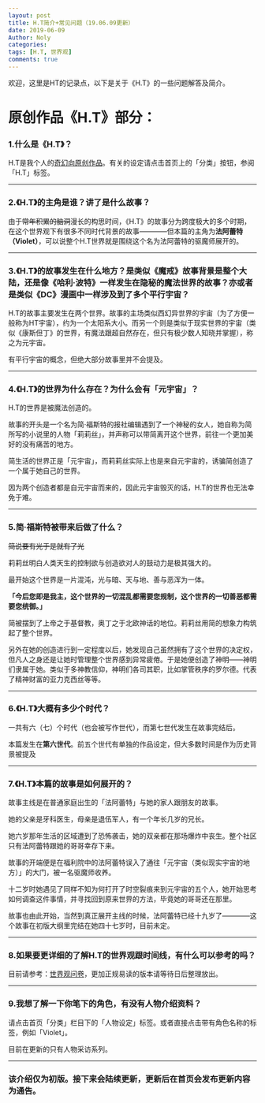 ```yaml
---
layout: post
title: H.T简介+常见问题（19.06.09更新）
date: 2019-06-09
Author: Noly
categories: 
tags: [H.T, 世界观]
comments: true
---
```



欢迎，这里是HT的记录点，以下是关于《H.T》的一些问题解答及简介。

# 原创作品《H.T》部分：

### 1.什么是《H.T》？

  H.T是我个人的<u>奇幻向原创作品</u>。有关的设定请点击首页上的「分类」按钮，参阅「H.T」标签。

***


### 2.《H.T》的主角是谁？讲了是什么故事？  

  由于~~常年积累的脑洞~~漫长的构思时间，《H.T》的故事分为跨度极大的多个时期，在这个世界观下有很多不同时代背景的故事————但本篇的主角为**法阿蕾特（Violet）**，可以说整个H.T世界就是围绕这个名为法阿蕾特的驱魔师展开的。

***


### 3.《H.T》的故事发生在什么地方？是类似《魔戒》故事背景是整个大陆，还是像《哈利·波特》一样发生在隐秘的魔法世界的故事？亦或者是类似《DC》漫画中一样涉及到了多个平行宇宙？

  H.T的故事主要发生在两个世界。故事的主场类似西幻异世界的宇宙（为了方便一般称为HT宇宙），约为一个太阳系大小。而另一个则是类似于现实世界的宇宙（类似《康斯但丁》的世界，有魔法跟超自然存在，但只有极少数人知晓并掌握），称之为元宇宙。

  有平行宇宙的概念，但绝大部分故事里并不会提及。

***


### 4.《H.T》的世界为什么存在？为什么会有「元宇宙」？

  H.T的世界是被魔法创造的。

  故事的开头是一个名为简·福斯特的报社编辑遇到了一个神秘的女人，她自称为简所写的小说里的人物「莉莉丝」，并声称可以带简离开这个世界，前往一个更加美好的没有痛苦的地方。

  简生活的世界正是「元宇宙」，而莉莉丝实际上也是来自元宇宙的，诱骗简创造了一个属于她自己的世界。

  因为两个创造者都是自元宇宙而来的，因此元宇宙毁灭的话，H.T的世界也无法幸免于难。

***


### 5.简·福斯特被带来后做了什么？

  ~~简说要有光于是就有了光~~

  莉莉丝明白人类天生的控制欲与创造欲对人的鼓动力是极其强大的。

  最开始这个世界是一片混沌，光与暗、天与地、善与恶浑为一体。

  **「今后您即是我主，这个世界的一切混乱都需要您规制，这个世界的一切善恶都需要您统御。」**

  简被摆到了上帝之于基督教，奥丁之于北欧神话的地位。莉莉丝用简的想象力构筑起了整个世界。

  另外在她的创造进行到一定程度以后，她发现自己虽然拥有了这个世界的决定权，但凡人之身还是让她时管理整个世界感到异常疲倦。于是她便创造了神明——神明们隶属于她。类似于多神教信仰，神明们各司其职，比如掌管秩序的罗尔德。代表了精神财富的亚力克西丝等等。

***


### 6.《H.T》大概有多少个时代？

  一共有六（七）个时代（也会被写作世代），而第七世代发生在故事完结后。

  本篇发生在**第六世代**。前五个世代有单独的作品设定，但大多数时间是作为历史背景被提及

***


### 7.《H.T》本篇的故事是如何展开的？

  故事主线是在普通家庭出生的「法阿蕾特」与她的家人跟朋友的故事。

  她的父亲是牙科医生，母亲是退伍军人，有一个年长几岁的兄长。

  她六岁那年生活的区域遭到了恐怖袭击，她的双亲都在那场爆炸中丧生。整个社区只有法阿蕾特跟她的哥哥幸存下来。

  故事的开端便是在福利院中的法阿蕾特误入了通往「元宇宙（类似现实宇宙的地方）」的大门，被一名驱魔师收养。

  十二岁时她遇见了同样不知为何打开了时空裂痕来到元宇宙的五个人，她开始思考如何调查这件事情，并寻找回到原来世界的方法，毕竟她的哥哥还在那里。

  故事也由此开始，当然到真正展开主线的时候，法阿蕾特已经十九岁了————这个故事在初版大纲里完结在她四十七岁时，目前未定。

***

### 8.如果要更详细的了解H.T的世界观跟时间线，有什么可以参考的吗？

  目前请参考：[世界观问卷](<https://noly2333.github.io/dextrocardia/zhongwenwenjuan/>)，更加正规易读的版本请等待日后整理放出。

***


### 9.我想了解一下你笔下的角色，有没有人物介绍资料？

   请点击首页「分类」栏目下的「人物设定」标签。或者直接点击带有角色名称的标签，例如「Violet」。

   目前在更新的只有人物采访系列。

***

### 该介绍仅为初版。接下来会陆续更新，更新后在首页会发布更新内容为通告。
